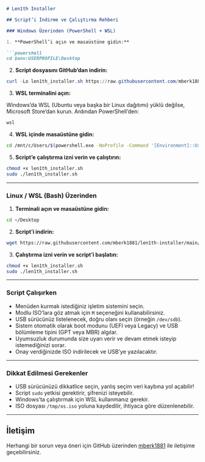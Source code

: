 ````markdown
# Len1th Installer

## Script’i İndirme ve Çalıştırma Rehberi

### Windows Üzerinden (PowerShell + WSL)

1. **PowerShell’i açın ve masaüstüne gidin:**

```powershell
cd $env:USERPROFILE\Desktop
````

2. **Script dosyasını GitHub’dan indirin:**

```powershell
curl -Lo len1th_installer.sh https://raw.githubusercontent.com/mberk1881/len1th-installer/main/len1th_installer.sh
```

3. **WSL terminalini açın:**

Windows’da WSL (Ubuntu veya başka bir Linux dağıtımı) yüklü değilse, Microsoft Store’dan kurun. Ardından PowerShell’den:

```powershell
wsl
```

4. **WSL içinde masaüstüne gidin:**

```bash
cd /mnt/c/Users/$(powershell.exe -NoProfile -Command '[Environment]::UserName' | tr -d '\r')/Desktop
```

5. **Script’e çalıştırma izni verin ve çalıştırın:**

```bash
chmod +x len1th_installer.sh
sudo ./len1th_installer.sh
```

---

### Linux / WSL (Bash) Üzerinden

1. **Terminali açın ve masaüstüne gidin:**

```bash
cd ~/Desktop
```

2. **Script’i indirin:**

```bash
wget https://raw.githubusercontent.com/mberk1881/len1th-installer/main/len1th_installer.sh -O len1th_installer.sh
```

3. **Çalıştırma izni verin ve script’i başlatın:**

```bash
chmod +x len1th_installer.sh
sudo ./len1th_installer.sh
```

---

### Script Çalışırken

* Menüden kurmak istediğiniz işletim sistemini seçin.
* Modlu ISO’lara göz atmak için `M` seçeneğini kullanabilirsiniz.
* USB sürücünüz listelenecek, doğru olanı seçin (örneğin `/dev/sdb`).
* Sistem otomatik olarak boot modunu (UEFI veya Legacy) ve USB bölümleme tipini (GPT veya MBR) algılar.
* Uyumsuzluk durumunda size uyarı verir ve devam etmek isteyip istemediğinizi sorar.
* Onay verdiğinizde ISO indirilecek ve USB’ye yazılacaktır.

---

### Dikkat Edilmesi Gerekenler

* USB sürücünüzü dikkatlice seçin, yanlış seçim veri kaybına yol açabilir!
* Script `sudo` yetkisi gerektirir, şifrenizi isteyebilir.
* Windows’ta çalıştırmak için WSL kullanmanız gerekir.
* ISO dosyası `/tmp/os.iso` yoluna kaydedilir, ihtiyaca göre düzenlenebilir.

---

## İletişim

Herhangi bir sorun veya öneri için GitHub üzerinden [mberk1881](https://github.com/mberk1881) ile iletişime geçebilirsiniz.

```

